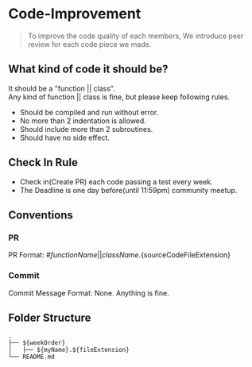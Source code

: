 # Code-Improvement
> To improve the code quality of each members, 
We introduce peer review for each code piece we made.

## What kind of code it should be?
It should be a "function || class".  
Any kind of function || class is fine, but please keep following rules.  
- Should be compiled and run without error.
- No more than 2 indentation is allowed.
- Should include more than 2 subroutines.
- Should have no side effect.

## Check In Rule
- Check in(Create PR) each code passing a test every week.
- The Deadline is one day before(until 11:59pm) community meetup.

## Conventions
### PR
PR Format: #${functionName || className}.${sourceCodeFileExtension}
### Commit
Commit Message Format: None. Anything is fine.

## Folder Structure
    .
    ├── ${weekOrder} 
    │   ├── ${myName}.${fileExtension}
    └── README.md 
